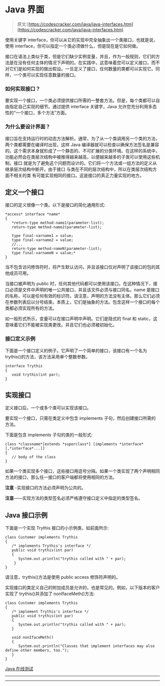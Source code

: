 # Java 界面

> 原文:[https://codescracker.com/java/java-interfaces.htm](https://codescracker.com/java/java-interfaces.htm)

使用关键字 interface，你可以从它的实现中完全抽象出一个类接口，也就是说，使用 interface，你可以指定一个类必须做什么，但是现在是它如何做。

接口在语法上类似于类，但是它们缺少实例变量，并且，作为一般规则，它们的方法是在没有任何主体的情况下声明的。在实践中，这意味着您可以定义接口，而不对它们是如何实现的做出假设。一旦定义了接口，任何数量的类都可以实现它。同样，一个类可以实现任意数量的接口。

### 如何实现接口？

要实现一个接口，一个类必须提供接口所需的一整套方法。但是，每个类都可以自由指定自己实现的细节。通过提供 interface 关键字，Java 允许您充分利用多态性的“一个接口，多个方法”方面。

### 为什么要设计界面？

接口旨在支持运行时的动态方法解析。通常，为了从一个类调用另一个类的方法，两个类都需要在编译时出现，这样 Java 编译器就可以检查以确保方法签名是兼容的。这个需求本身就形成了一个静态的、不可扩展的分类环境。在这样的系统中，
功能必然会在类层次结构中被推得越来越高，以便越来越多的子类可以使用这些机制。接口 就是为了避免这个问题而设计的。它们将一个方法或一组方法的定义从继承层次结构中断开。由于接口 与类在不同的层次结构中，所以在类层次结构方面不相关的类 有可能实现相同的接口。这是接口的真正力量实现的地方。

## 定义一个接口

接口的定义很像一个类。以下是接口的简化通用形式:

```
*access* interface *name*
{
   *return-type method-name1(parameter-list);
   return-type method-name2(parameter-list);

   type final-varname1 = value;
   type final-varname2 = value;
   //...
   return-type method-nameN(parameter-list);
   type final-varnameN = value;*
}
```

当不包含访问修饰符时，将产生默认访问，并且该接口仅对声明了该接口的包的其他成员可用。

当接口被声明为 public 时，任何其他代码都可以使用该接口。在这种情况下，接口必须是文件中声明的唯一公共接口，并且该文件必须与接口同名。name 是接口的名称，可以是任何有效的标识符。请注意，声明的方法没有主体。那么它们必须在参数列表后以分号结束。本质上，它们是抽象的方法。包含这样一个接口的每个类都必须实现所有的方法。

如一般形式所示，变量可以在接口声明中声明。它们是隐式的 final 和 static，这意味着它们不能被实现类更改。并且它们也必须被初始化。

### 接口定义示例

下面是一个接口定义的例子。它声明了一个简单的接口，该接口有一个名为 trythis()的方法，该方法采用单个整数参数。

```
interface Trythis
{
   void trythis(int par);
}
```

## 实现接口

定义接口后，一个或多个类可以实现该接口。

要实现一个接口，只需在类定义中包含 implements 子句，然后创建接口所需的方法。

下面是包含 implements 子句的类的一般形式:

```
class *classname*[extends *superclass*] [implements *interface*[,*interface*...]]
{
   // body of the class
}
```

如果一个类实现多个接口，这些接口用逗号分隔。如果一个类实现了两个声明相同方法的接口，那么任一接口的客户端都将使用相同的方法。

**注意** -实现接口的方法必须声明为公共的。

**注意**——实现方法的类型签名必须严格遵守接口定义中指定的类型签名。

## Java 接口示例

下面是一个实现 Trythis 接口的小示例类，如前面所示:

```
class Customer implements Trythis
{
   /* implements Trythis's interface */
   public void trythis(int par)
   {
      System.out.println("trythis called with " + par);
    }
}
```

请注意，trythis()方法是使用 public access 修饰符声明的。

实现接口的类定义自己的附加成员是允许的，也是常见的。例如，以下版本的客户实现了 trythis()并添加了 nonIfaceMeth()方法:

```
class Customer implements Trythis
{
   /* implement Trythis's interface */
   public void trythis(int par)
   {
      System.out.println("trythis called with " + par);
   }

   void nonIfaceMeth()
   {
      System.out.println("Classes that implement interfaces may also define other members, too.");
   }
}
```

[Java 在线测试](/exam/showtest.php?subid=1)

* * *

* * *